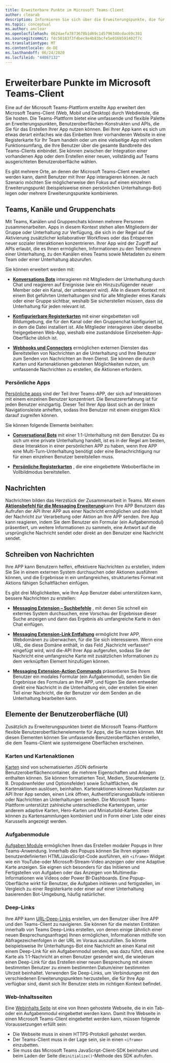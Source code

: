```yaml
---
title: Erweiterbare Punkte im Microsoft Teams-Client
author: clearab
description: Informieren Sie sich über die Erweiterungspunkte, die für Ihre APP im Microsoft Teams-Client verfügbar sind.
ms.topic: conceptual
ms.author: anclear
ms.openlocfilehash: 0624aefa7873678b1d69c1d5796340cdac69c381
ms.sourcegitcommit: fdc50183f3f4bec9e4b83bcfe5e016b591402f7c
ms.translationtype: MT
ms.contentlocale: de-DE
ms.lasthandoff: 06/24/2020
ms.locfileid: "44867132"
---
```

# <a name="extensible-points-in-the-teams-client"></a>Erweiterbare Punkte im Microsoft Teams-Client

Eine auf der Microsoft Teams-Plattform erstellte App erweitert den Microsoft Teams-Client (Web, Mobil und Desktop) durch Webdienste, die Sie hosten. Die Teams-Plattform bietet eine umfassende und flexible Palette an Erweiterungspunkten, Benutzeroberflächen-Konstrukten und APIs, die Sie für das Erstellen Ihrer App nutzen können. Bei Ihrer App kann es sich um etwas derart einfaches wie das Einbetten Ihrer vorhandenen Website in eine Registerkarte für Ihr Team handeln oder um eine vielseitige App mit vollem Funktionsumfang, die Ihre Benutzer über die gesamte Bandbreite des Teams-Clients einbindet. Sie können zwischen der Integration einer vorhandenen App oder dem Erstellen einer neuen, vollständig auf Teams ausgerichteten Benutzeroberfläche wählen.

Es gibt mehrere Orte, an denen der Microsoft Teams-Client erweitert werden kann, damit Benutzer mit Ihrer App interagieren können. Je nach Szenario möchten Sie möglicherweise den Fokus auf einen einzelnen Erweiterungspunkt (beispielsweise einen persönlichen Unterhaltungs-Bot) legen oder mehrere Erweiterungspunkte kombinieren.

## <a name="teams-channels-and-group-chats"></a>Teams, Kanäle und Gruppenchats

Mit Teams, Kanälen und Gruppenchats können mehrere Personen zusammenarbeiten. Apps in diesem Kontext stehen allen Mitgliedern der Gruppe oder Unterhaltung zur Verfügung, die sich in der Regel auf die Aktivierung zusätzlicher kollaborativer Workflows oder das Entsperren neuer sozialer Interaktionen konzentrieren. Ihrer App wird der Zugriff auf APIs erlaubt, die es Ihnen ermöglichen, Informationen zu den Teilnehmern einer Unterhaltung, zu den Kanälen eines Teams sowie Metadaten zu einem Team oder einer Unterhaltung abzurufen.

Sie können erweitert werden mit:

* [**Konversations Bots**](~/bots/what-are-bots.md) interagieren mit Mitgliedern der Unterhaltung durch Chat und reagieren auf Ereignisse (wie ein Hinzuzufügender neuer Member oder ein Kanal, der umbenannt wird). Alle in diesem Kontext mit einem Bot geführten Unterhaltungen sind für alle Mitglieder eines Kanals oder einer Gruppe sichtbar, weshalb Sie sicherstellen müssen, dass die Unterhaltung für jeden relevant ist.

* [**Konfigurierbare Registerkarten**](~/tabs/what-are-tabs.md) mit einer eingebetteten voll Bildumgebung, die für den Kanal oder den Gruppenchat konfiguriert ist, in dem die Datei installiert ist. Alle Mitglieder interagieren über dieselbe freigegebenen Web-App, weshalb eine zustandslose Einzelseiten-App-Oberfläche üblich ist.

* [**Webhooks und Connectors**](~/webhooks-and-connectors/what-are-webhooks-and-connectors.md) ermöglichen externen Diensten das Bereitstellen von Nachrichten an die Unterhaltung und Ihre Benutzer zum Senden von Nachrichten an Ihren Dienst. Sie können die durch Karten und Kartenaktionen gebotenen Möglichkeiten nutzen, um umfassende Nachrichten zu erstellen, die Aktionen erfordern.

### <a name="personal-apps"></a>Persönliche Apps

[Persönliche apps](~/concepts/design/personal-apps.md) sind der Teil ihrer Teams-APP, der sich auf Interaktionen mit einem einzelnen Benutzer konzentriert. Die Benutzererfahrung ist für jeden Benutzer einzigartig. Dieser Teil Ihrer App lässt sich an der linken Navigationsleiste anheften, sodass Ihre Benutzer mit einem einzigen Klick darauf zugreifen können.

Sie können folgende Elemente beinhalten:

* [**Conversational Bots**](~/bots/what-are-bots.md) mit einer 1:1-Unterhaltung mit dem Benutzer. Da es sich um eine private Unterhaltung handelt, ist es in der Regel am besten, diese Interaktion in einer persönlichen APP zu haben, wenn Ihre APP eine Multi-Turn-Unterhaltung benötigt oder eine Benachrichtigung nur für einen einzelnen Benutzer bereitstellen muss.

* [**Persönliche Registerkarten**](~/tabs/what-are-tabs.md) , die eine eingebettete Weboberfläche im Vollbildmodus bereitstellen.

## <a name="messages"></a>Nachrichten

Nachrichten bilden das Herzstück der Zusammenarbeit in Teams. Mit einem [**Aktionsbefehl für die Messaging Erweiterung**](~/messaging-extensions/what-are-messaging-extensions.md)kann Ihre APP Benutzern das Aufrufen der API Ihrer APP aus einer Nachricht ermöglichen und den Inhalt der Nachricht zur Verarbeitung oder Aktion an Ihre APP senden. Ihre App kann reagieren, indem Sie dem Benutzer ein Formular (ein Aufgabenmodul) präsentiert, um weitere Informationen zu sammeln, eine Antwort auf die ursprüngliche Nachricht sendet oder direkt an den Benutzer eine Nachricht sendet.

## <a name="writing-messages"></a>Schreiben von Nachrichten

Ihre APP kann Benutzern helfen, effektivere Nachrichten zu erstellen, indem Sie Sie in einem externen System durchsuchen oder Aktionen ausführen können, und die Ergebnisse in ein umfangreiches, strukturiertes Format mit Aktions fähigen Schaltflächen einfügen.

Es gibt drei Möglichkeiten, wie Ihre App Benutzer dabei unterstützen kann, bessere Nachrichten zu erstellen:

* [**Messaging Extension – Suchbefehle**](~/messaging-extensions/what-are-messaging-extensions.md) , mit denen Sie schnell ein externes System durchsuchen, eine Vorschau der Ergebnisse dieser Suche anzeigen und dann das Ergebnis als umfangreiche Karte in den Chat einfügen.

* [**Messaging Extension-Link Entfaltung**](~/messaging-extensions/what-are-messaging-extensions.md) ermöglicht Ihrer APP, Webdomänen zu überwachen, für die Sie sich interessieren. Wenn eine URL, die diese Domäne enthält, in das Feld „Nachricht verfassen“ eingefügt wird, wird die-API Ihrer App aufgerufen, sodass Sie der Nachricht eine umfangreiche Karte mit zusätzlichen Informationen zu dem verknüpften Element hinzufügen können.

* [**Messaging Extension-Action Commands**](~/messaging-extensions/what-are-messaging-extensions.md) präsentieren Sie Ihrem Benutzer ein modales Formular (ein Aufgabenmodul), senden Sie die Ergebnisse des Formulars an Ihre APP, und fügen Sie dann entweder direkt eine Nachricht in die Unterhaltung ein, oder erstellen Sie einen Teil einer Nachricht, die der Benutzer vor dem Senden an die Unterhaltung bearbeiten kann.

## <a name="user-interface-ui-elements"></a>Elemente der Benutzeroberfläche (UI)

Zusätzlich zu Erweiterungspunkten bietet die Microsoft Teams-Plattform flexible Benutzeroberflächenelemente für Apps, die Sie nutzen können. Mit diesen Elementen können Sie umfassende Benutzeroberflächen erstellen, die dem Teams-Client wie systemeigene Oberflächen erscheinen.

### <a name="cards--card-actions"></a>Karten und Kartenaktionen

[Karten](~/task-modules-and-cards/what-are-cards.md) sind von schematisierten JSON definierte Benutzeroberflächencontainer, die mehrere Eigenschaften und Anlagen enthalten können. Sie können formatierten Text, Medien, Steuerelemente (z. B. Dropdownfelder und Optionsfelder) sowie Schaltflächen, die Kartenaktionen auslösen, beinhalten. Kartenaktionen können Nutzlasten zur API Ihrer App senden, einen Link öffnen, Authentifizierungsabläufe initiieren oder Nachrichten an Unterhaltungen senden. Die Microsoft Teams-Plattform unterstützt zahlreiche unterschiedliche Kartentypen, unter anderem adaptive Karten, Hero-Karten und Miniaturbild-Karten. Diese können zu Kartensammlungen kombiniert und in Form einer Liste oder eines Karussells angezeigt werden.

### <a name="task-modules"></a>Aufgabenmodule

[Aufgaben Module](~/task-modules-and-cards/what-are-task-modules.md) ermöglichen Ihnen das Erstellen modaler Popups in Ihrer Teams-Anwendung. Innerhalb des Popups können Sie Ihren eigenen benutzerdefinierten HTML/JavaScript-Code ausführen, ein `<iframe>` Widget wie ein YouTube-oder Microsoft-Stream-Video anzeigen oder eine Adaptive Karte anzeigen. Sie eignen sich besonders für das Initiieren und Fertigstellen von Aufgaben oder das Anzeigen von Multimedia-Informationen wie Videos oder Power BI-Dashboards. Eine Popup-Oberfläche wirkt für Benutzer, die Aufgaben initiieren und fertigstellen, im Vergleich zu einer Registerkarte oder einer auf einer Unterhaltung basierenden Bot-Umgebung, häufig natürlicher.

### <a name="deep-links"></a>Deep-Links

Ihre APP kann [URL-Deep-Links](~/concepts/build-and-test/deep-links.md) erstellen, um den Benutzer über Ihre APP und den Teams-Client zu navigieren. Sie können für die meisten Entitäten innerhalb von Teams Deep-Links erstellen, von denen einige (ähnlich einer neuen Besprechungsanfrage) Ihnen ermöglichen, Informationen mithilfe von Abfragezeichenfolgen in der URL im Voraus auszufüllen. So könnte beispielsweise Ihr Unterhaltungs-Bot eine Nachricht an einen Kanal mit einem Deep-Link für ein Aufgabenmodul senden, was dazu führt, dass eine Karte als 1:1-Nachricht an einen Benutzer gesendet wird, die wiederum einen Deep-Link für das Erstellen einer neuen Besprechung mit einem bestimmten Benutzer zu einem bestimmten Datum/einer bestimmten Uhrzeit beinhaltet. Verwenden Sie Deep-Links, um Verbindungen mit den verschiedenen Erweiterungspunkten herzustellen, die für Ihre App verfügbar sind, damit sich Ihr Benutzer stets im richtigen Kontext befindet.

### <a name="web-content-pages"></a>Web-Inhaltsseiten

Eine [Webinhalts Seite](~/tabs/how-to/create-tab-pages/content-page.md) ist eine von Ihnen gehostete Webseite, die in ein Tab-oder ein Aufgabenmodul eingebettet werden kann. Damit Ihre Webseite in einen Microsoft Teams-Client eingebettet werden kann, müssen folgende Voraussetzungen erfüllt sein:

* Die Webseite muss in einem HTTPS-Protokoll gehostet werden.
* Der Teams-Client muss in der Lage sein, sie in einen `<iframe>` einzubetten.
* Sie muss das Microsoft Teams JavaScript-Client-SDK beinhalten und beim Laden der Seite die`initialize()`-Methode des SDK aufrufen.
